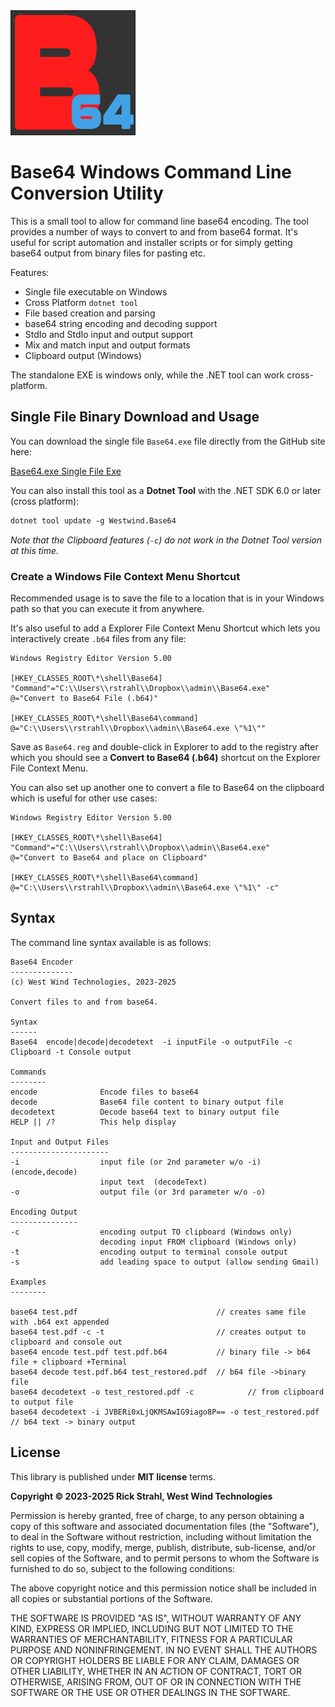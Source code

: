 <img src="https://raw.githubusercontent.com/RickStrahl/base64/master/Assets/Base64-512.png" width=200 />

# Base64 Windows Command Line Conversion Utility

This is a small tool to allow for command line base64 encoding. The tool provides a number of ways to convert to and from base64 format. It's useful for script automation and installer scripts or for simply getting base64 output from binary files for pasting etc.

Features:

* Single file executable on Windows
* Cross Platform `dotnet tool`
* File based creation and parsing
* base64 string encoding and decoding support
* StdIo and StdIo input and output support
* Mix and match input and output formats
* Clipboard output (Windows)

The standalone EXE is windows only, while the .NET tool can work cross-platform.

## Single File Binary Download and Usage

You can download the single file `Base64.exe` file directly from the GitHub site here:

[Base64.exe Single File Exe](https://github.com/RickStrahl/Base64/raw/master/Distribution/Base64.exe)

You can also install this tool as a **Dotnet Tool** with the .NET SDK 6.0 or later (cross platform):

```ps
dotnet tool update -g Westwind.Base64
```

*Note that the Clipboard features (`-c`) do not work in the Dotnet Tool version at this time.*

### Create a Windows File Context Menu Shortcut
Recommended usage is to save the file to a location that is in your Windows path so that you can execute it from anywhere.

It's also useful to add a Explorer File Context Menu Shortcut which lets you interactively create `.b64` files from any file:


```text
Windows Registry Editor Version 5.00

[HKEY_CLASSES_ROOT\*\shell\Base64]
"Command"="C:\\Users\\rstrahl\\Dropbox\\admin\\Base64.exe"
@="Convert to Base64 File (.b64)"

[HKEY_CLASSES_ROOT\*\shell\Base64\command]
@="C:\\Users\\rstrahl\\Dropbox\\admin\\Base64.exe \"%1\""
```

Save as `Base64.reg` and double-click in Explorer to add to the registry after which you should see a **Convert to Base64 (.b64)** shortcut on the Explorer File Context Menu.

You can also set up another one to convert a file to Base64 on the clipboard which is useful for other use cases:

```text
Windows Registry Editor Version 5.00

[HKEY_CLASSES_ROOT\*\shell\Base64]
"Command"="C:\\Users\\rstrahl\\Dropbox\\admin\\Base64.exe"
@="Convert to Base64 and place on Clipboard"

[HKEY_CLASSES_ROOT\*\shell\Base64\command]
@="C:\\Users\\rstrahl\\Dropbox\\admin\\Base64.exe \"%1\" -c"
```


## Syntax
The command line syntax available is as follows:

```text
Base64 Encoder
--------------
(c) West Wind Technologies, 2023-2025

Convert files to and from base64.

Syntax
------
Base64  encode|decode|decodetext  -i inputFile -o outputFile -c Clipboard -t Console output

Commands
--------
encode              Encode files to base64
decode              Base64 file content to binary output file
decodetext          Decode base64 text to binary output file
HELP || /?          This help display

Input and Output Files
----------------------
-i                  input file (or 2nd parameter w/o -i) (encode,decode)
                    input text  (decodeText)
-o                  output file (or 3rd parameter w/o -o)

Encoding Output
---------------
-c                  encoding output TO clipboard (Windows only)
                    decoding input FROM clipboard (Windows only)
-t                  encoding output to terminal console output
-s                  add leading space to output (allow sending Gmail)

Examples
--------

base64 test.pdf                               // creates same file with .b64 ext appended
base64 test.pdf -c -t                         // creates output to clipboard and console out
base64 encode test.pdf test.pdf.b64           // binary file -> b64 file + clipboard +Terminal
base64 decode test.pdf.b64 test_restored.pdf  // b64 file ->binary file
base64 decodetext -o test_restored.pdf -c            // from clipboard to output file
base64 decodetext -i JVBERi0xLjQKMSAwIG9iago8P== -o test_restored.pdf    // b64 text -> binary output
```


## License
This library is published under **MIT license** terms.

**Copyright &copy; 2023-2025 Rick Strahl, West Wind Technologies**

Permission is hereby granted, free of charge, to any person obtaining a copy of this software and associated documentation files (the "Software"), to deal in the Software without restriction, including without limitation the rights to use, copy, modify, merge, publish, distribute, sub-license, and/or sell copies of the Software, and to permit persons to whom the Software is furnished to do so, subject to the following conditions:

The above copyright notice and this permission notice shall be included in all copies or substantial portions of the Software.

THE SOFTWARE IS PROVIDED "AS IS", WITHOUT WARRANTY OF ANY KIND, EXPRESS OR IMPLIED, INCLUDING BUT NOT LIMITED TO THE WARRANTIES OF MERCHANTABILITY, FITNESS FOR A PARTICULAR PURPOSE AND NONINFRINGEMENT. IN NO EVENT SHALL THE AUTHORS OR COPYRIGHT HOLDERS BE LIABLE FOR ANY CLAIM, DAMAGES OR OTHER LIABILITY, WHETHER IN AN ACTION OF CONTRACT, TORT OR OTHERWISE, ARISING FROM, OUT OF OR IN CONNECTION WITH THE SOFTWARE OR THE USE OR OTHER DEALINGS IN THE SOFTWARE.
